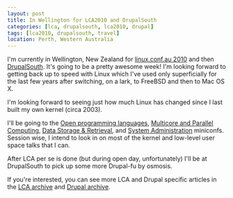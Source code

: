 ```yaml
---
layout: post
title: In Wellington for LCA2010 and DrupalSouth
categories: [lca, drupalsouth, lca2010, drupal]
tags: [lca2010, drupalsouth, travel]
location: Perth, Western Australia
---
```


I'm currently in Wellington, New Zealand for [linux.conf.au 2010][lca2010] and
then [DrupalSouth][drupalsouth]. It's going to be a pretty awesome week! I'm
looking forward to getting back up to speed with Linux which I've used only
superficially for the last few years after switching, on a lark, to FreeBSD
and then to Mac OS X.

I'm looking forward to seeing just how much Linux has changed since I last
built my own kernel (circa 2003).

I'll be going to the [Open programming languages][oplm], [Multicore and
Parallel Computing][par], [Data Storage & Retrieval][osda], and [System
Administration][sysadm] miniconfs. Session wise, I intend to look in on most
of the kernel and low-level user space talks that I can.

[sysadm]: http://sysadmin.miniconf.org/
[oplm]: http://blogs.tucs.org.au/oplm
[par]: http://multicorenz.wordpress.com/lca2010-miniconf/
[osda]: http://miniconf.osda.asn.au/

After LCA per se is done (but during open day, unfortunately) I'll be at
DrupalSouth to pick up some more Drupal-fu by osmosis.

If you're interested, you can see more LCA and Drupal specific articles in the
[LCA archive][lca] and [Drupal archive][drupal].

[lca2010]: http://www.lca2010.org.nz/
[drupalsouth]: http://wellington2010.drupalsouth.net.nz/
[lca]: /lca/
[lca.atom]: /lca/atom.xml
[drupal]: /drupal/
[drupal.atom]: /drupal/atom.xml
